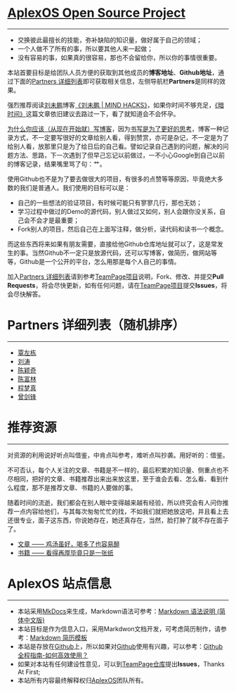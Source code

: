 # [AplexOS Open Source Project](https://github.com/AplexOS)

---

  * 交换彼此最擅长的技能，弥补缺陷的知识量，做好属于自己的领域；
  * 一个人做不了所有的事，所以要其他人来一起做；
  * 没有容易的事，如果真的很容易，那也不会留给你，所以你的事情很重要。

本站首要目标是给团队人员方便的获取到其他成员的**博客地址**、**Github地址**，通过下面的[Partners 详细列表](#partners)即可获取相关信息，左侧导航栏**Partners**是同样的效果。

强烈推荐阅读[刘未鹏](https://www.zhihu.com/question/19616722)博客[《刘未鹏 | MIND HACKS》](http://mindhacks.cn/)，如果你时间不够充足，[《暗时间》](http://mindhacks.cn/2009/12/20/dark-time/)这篇文章依旧建议去路过一下，看了就知道会不会怀孕。

[为什么你应该（从现在开始就）写博客](http://mindhacks.cn/2009/02/15/why-you-should-start-blogging-now/)，因为[书写是为了更好的思考](http://mindhacks.cn/2009/02/09/writing-is-better-thinking/)，博客一种记录方式，不一定要写很好的文章给别人看，得到赞赏，亦可是杂记，不一定是为了给别人看，放那里只是为了给日后的自己看。譬如记录自己遇到的问题，解决的问题方法、思路，下一次遇到了但早己忘记以前做过，一不小心Google到自己以前的博客记录，结果嘴里骂了句：艹。

使用Github也不是为了要去做很大的项目，有很多的点赞等等原因，毕竟绝大多数的我们是普通人。我们使用的目标可以是：

  * 自己的一些想法的验证项目，有时候可能只有寥寥几行，那也无妨；
  * 学习过程中做过的Demo的源代码，别人做过又如何，别人会跟你没关系，自己会不会才是最重要；
  * Fork别人的项目，然后自己在上面写注释，做分析，读代码和读书一个概念。

而这些东西将来如果有朋友需要，直接给他Github仓库地址就可以了，这是常发生的事。当然Github不一定只是放源代码，还可以写博客，做简历，做网站等等，Github是一个公开的平台，怎么用那是每个人自己的事情。

加入[Partners 详细列表](#partners)请到参考[TeamPage项目](https://github.com/AplexOS/TeamPage)说明，Fork、修改、并提交**Pull Requests**，将会尽快更新，如有任何问题，请在[TeamPage项目](https://github.com/AplexOS/TeamPage)提交**Issues**，将会尽快解答。

# Partners 详细列表（随机排序）

---

  * [覃左栋](Partners/qinzd/qinzd.md)
  * [刘涛](Partners/liutao/liutao.md)
  * [陈颖奇](Partners/chenyq/chenyq.md)
  * [陈富林](Partners/chenfl/chenfl.md)
  * [程梦真](Partners/chengmz/chengmz.md)
  * [曾剑锋](Partners/zengjf/zengjf.md)

# 推荐资源

---

对资源的利用说好听点叫借鉴，中肯点叫参考，难听点叫抄袭。用好听的：借鉴。

不可否认，每个人关注的文章、书籍是不一样的，最后积累的知识量、侧重点也不尽相同，把好的文章、书籍推荐出来出来放这里，至于谁会去看、怎么看、看到什么程度，那不是推荐文章、书籍的人要做的事。

随着时间的流逝，我们都会在别人眼中变得越来越有经验，所以终究会有人问你推荐一点内容给他们，与其每次匆匆忙忙的找，不如我们就把她放这吧，并且看上去还很专业，面子这东西，你说她存在，她还真存在，当然，脸打肿了就不存在面子了。

  * [文章 —— 鸡汤虽好，喝多了也容易醉](resource/articles.md)
  * [书籍 —— 看得再厚毕竟只是一张纸](resource/books.md)

# AplexOS 站点信息

---

  * 本站采用[MkDocs](http://www.mkdocs.org/)来生成，Markdown语法可参考：[Markdown 语法说明 (简体中文版)](http://wowubuntu.com/markdown/)
  * 本站目标是作为信息入口，采用Markdwon文档开发，可考虑简历制作，请参考：[Markdown 简历模板](https://github.com/geekcompany/DeerResume)
  * 本站是存放在[Github](https://github.com/)上，所以如果对[Github](https://github.com/)使用有兴趣，可以参考：[Github全程指南-如何高效使用？](https://github.com/xirong/my-git/blob/master/how-to-use-github.md)
  * 如果对本站有任何建设性意见，可以到[TeamPage仓库](https://github.com/AplexOS/TeamPage)提出**Issues**，Thanks At First;
  * 本站所有内容最终解释权归[AplexOS](http://aplexos.com/)团队所有。
